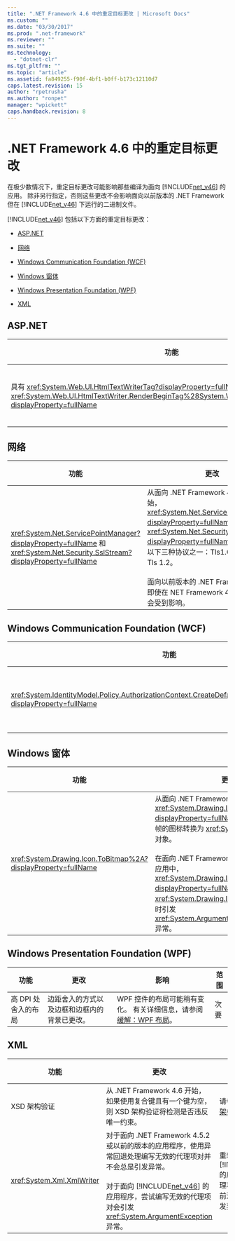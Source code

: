```yaml
---
title: ".NET Framework 4.6 中的重定目标更改 | Microsoft Docs"
ms.custom: ""
ms.date: "03/30/2017"
ms.prod: ".net-framework"
ms.reviewer: ""
ms.suite: ""
ms.technology: 
  - "dotnet-clr"
ms.tgt_pltfrm: ""
ms.topic: "article"
ms.assetid: fa849255-f90f-4bf1-b0ff-b173c12110d7
caps.latest.revision: 15
author: "rpetrusha"
ms.author: "ronpet"
manager: "wpickett"
caps.handback.revision: 8
---
```

# .NET Framework 4.6 中的重定目标更改
在极少数情况下，重定目标更改可能影响那些编译为面向 [!INCLUDE[net_v46](../../../includes/net-v46-md.md)] 的应用。 除非另行指定，否则这些更改不会影响面向以前版本的 .NET Framework 但在 [!INCLUDE[net_v46](../../../includes/net-v46-md.md)] 下运行的二进制文件。  
  
 [!INCLUDE[net_v46](../../../includes/net-v46-md.md)] 包括以下方面的重定目标更改：  
  
-   [ASP.NET](#ASP)  
  
-   [网络](#Net)  
  
-   [Windows Communication Foundation \(WCF\)](#WCF)  
  
-   [Windows 窗体](#WinForms)  
  
-   [Windows Presentation Foundation \(WPF\)](#WPF)  
  
-   [XML](#XML)  
  
<a name="ASP"></a>   
## ASP.NET  
  
|功能|更改|影响|范围|  
|--------|--------|--------|--------|  
|具有 <xref:System.Web.UI.HtmlTextWriterTag?displayProperty=fullName> 的 `tagKey` 值的 <xref:System.Web.UI.HtmlTextWriter.RenderBeginTag%28System.Web.UI.HtmlTextWriterTag%29?displayProperty=fullName>|为符合 HTML 标准，<xref:System.Web.UI.HtmlTextWriter.RenderBeginTag%28System.Web.UI.HtmlTextWriterTag%29?displayProperty=fullName> 方法现在 HTML 响应中将 <xref:System.Web.UI.HtmlTextWriterTag?displayProperty=fullName> 呈现为非结束标记。|BR 标记现在会生成一个换行符。 以前，它会生成 2 个换行符。<br /><br /> 依赖于 `<BR>` 标记来生成 2 个换行符的应用可以通过向具有 <xref:System.Web.UI.HtmlTextWriterTag?displayProperty=fullName> 参数的 <xref:System.Web.UI.HtmlTextWriter.RenderBeginTag%28System.Web.UI.HtmlTextWriterTag%29?displayProperty=fullName> 方法添加额外调用，来还原以前的行为。|次要|  
  
<a name="Net"></a>   
## 网络  
  
|功能|更改|影响|范围|  
|--------|--------|--------|--------|  
|<xref:System.Net.ServicePointManager?displayProperty=fullName> 和 <xref:System.Net.Security.SslStream?displayProperty=fullName>|从面向 .NET Framework 4.6 的应用开始，<xref:System.Net.ServicePointManager?displayProperty=fullName> 和 <xref:System.Net.Security.SslStream?displayProperty=fullName> 类可以使用以下三种协议之一：Tls1.0、Tls1.1 或 Tls 1.2。<br /><br /> 面向以前版本的 .NET Framework 的应用即使在 NET Framework 4.6 上运行也不会受到影响。|此更改会影响面向 .NET Framework 4.6 并使用 SSL 与 HTTPS 服务器或与使用以下任何类型的套接字对话的任何应用：<xref:System.Net.Http.HttpClient>、<xref:System.Net.HttpWebRequest><xref:System.Net.FtpWebRequest>、<xref:System.Net.Mail.SmtpClient> 和 <xref:System.Net.Security.SslStream>。  有关详细信息，请参阅[缓解：TLS 协议](../../../docs/framework/migration-guide/mitigation-tls-protocols.md)。|次要|  
  
<a name="WCF"></a>   
## Windows Communication Foundation \(WCF\)  
  
|功能|更改|影响|范围|  
|--------|--------|--------|--------|  
|<xref:System.IdentityModel.Policy.AuthorizationContext.CreateDefaultAuthorizationContext%2A?displayProperty=fullName>|调用具有 `null` `authorizationPolicies` 参数的 <xref:System.IdentityModel.Policy.AuthorizationContext.CreateDefaultAuthorizationContext%28System.Collections.Generic.IList%7BSystem.IdentityModel.Policy.IAuthorizationPolicy%7D%29> 所返回的 <xref:System.IdentityModel.Policy.AuthorizationContext> 实现更改了其在 [!INCLUDE[net_v46](../../../includes/net-v46-md.md)] 中的实现。|在极少数情况下，使用自定义身份验证的 WCF 应用可能会看到行为差异。 如果需要此旧行为，请参阅[缓解：默认 AuthorizationContext](../../../docs/framework/migration-guide/mitigation-default-authorizationcontext.md)。|次要|  
  
<a name="WinForms"></a>   
## Windows 窗体  
  
|功能|更改|影响|范围|  
|--------|--------|--------|--------|  
|<xref:System.Drawing.Icon.ToBitmap%2A?displayProperty=fullName>|从面向 .NET Framework 4.6 的应用开始，<xref:System.Drawing.Icon.ToBitmap%2A?displayProperty=fullName> 方法成功将带 PNG 帧的图标转换为 <xref:System.Drawing.Bitmap> 对象。<br /><br /> 在面向 .NET Framework 4.5.2 和更早版本的应用中，<xref:System.Drawing.Icon.ToBitmap%2A?displayProperty=fullName> 方法在 <xref:System.Drawing.Icon> 对象具有 PNG 帧时引发 <xref:System.ArgumentOutOfRangeException> 异常。|此更改会影响以下应用：重新编译为面向 .NET Framework 4.6 的应用，以及对在 <xref:System.Drawing.Icon> 对象具有 PNG 帧时引发的 <xref:System.ArgumentOutOfRangeException> 异常提供特殊处理的应用。 如果不需要此行为，配置开关可还原以前的行为。 有关详细信息，请参阅[缓解操作：图标对象中的 PNG 帧](../../../docs/framework/migration-guide/mitigation-png-frames-in-icon-objects.md)。|次要|  
  
<a name="WPF"></a>   
## Windows Presentation Foundation \(WPF\)  
  
|功能|更改|影响|范围|  
|--------|--------|--------|--------|  
|高 DPI 处舍入的布局|边距舍入的方式以及边框和边框内的背景已更改。|WPF 控件的布局可能稍有变化。 有关详细信息，请参阅[缓解：WPF 布局](../../../docs/framework/migration-guide/mitigation-wpf-layout.md)。|次要|  
  
<a name="XML"></a>   
## XML  
  
|功能|更改|影响|范围|  
|--------|--------|--------|--------|  
|XSD 架构验证|从 .NET Framework 4.6 开始，如果使用复合键且有一个键为空，则 XSD 架构验证将检测是否违反唯一约束。|请参见[缓解：XML 架构验证](../../../docs/framework/migration-guide/mitigation-xml-schema-validation.md)|次要|  
|<xref:System.Xml.XmlWriter>|对于面向 .NET Framework 4.5.2 或以前的版本的应用程序，使用异常回退处理编写无效的代理项对并不会总是引发异常。<br /><br /> 对于面向 [!INCLUDE[net_v46](../../../includes/net-v46-md.md)] 的应用程序，尝试编写无效的代理项对会引发 <xref:System.ArgumentException> 异常。|重新编译以面向 [!INCLUDE[net_v46](../../../includes/net-v46-md.md)] 的应用与编写无效代理项的应用可能在之前没有引发异常时引发异常。|边缘|